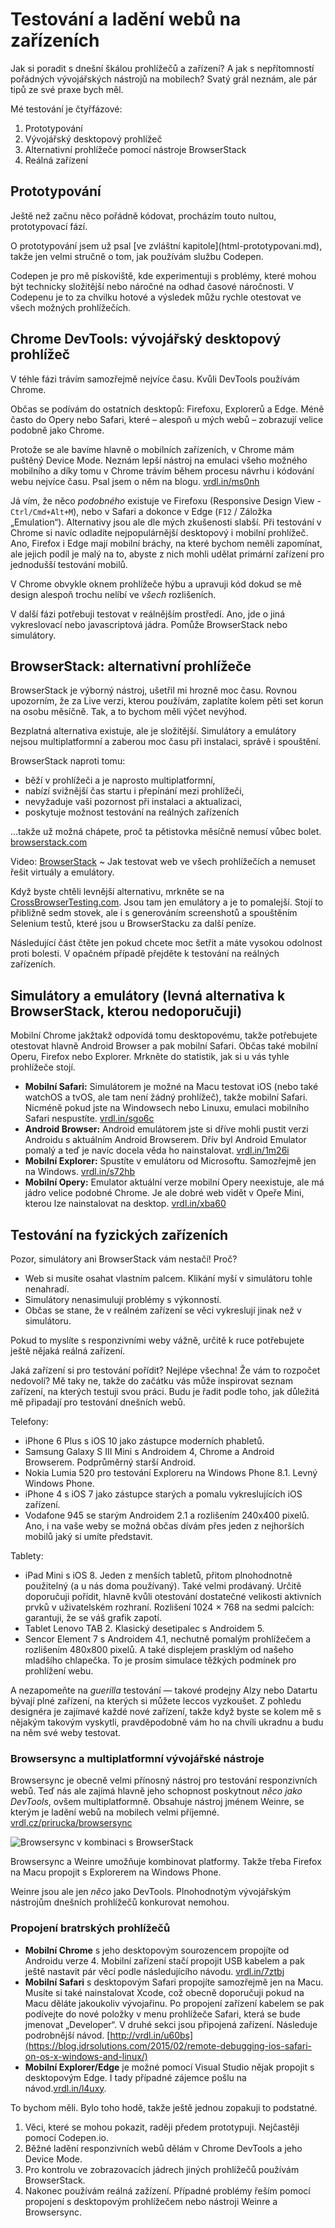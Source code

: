 # Testování a ladění webů na zařízeních

Jak si poradit s dnešní škálou prohlížečů a zařízení? A jak s nepřítomností pořádných vývojářských nástrojů na mobilech? Svatý grál neznám, ale pár tipů ze své praxe bych měl.

Mé testování je čtyřfázové:

1. Prototypování 
2. Vývojářský desktopový prohlížeč
3. Alternativní prohlížeče pomocí nástroje BrowserStack 
4. Reálná zařízení

## Prototypování

Ještě než začnu něco pořádně kódovat, procházím touto nultou, prototypovací fází. 

<div class="ebook-only" markdown="1">
  O prototypování jsem už psal [ve zvláštní kapitole](html-prototypovani.md), takže jen velmi stručně o tom, jak používám službu Codepen.
</div>

Codepen je pro mě pískoviště, kde experimentuji s problémy, které mohou být technicky složitější nebo náročné na odhad časové náročnosti. V Codepenu je to za chvilku hotové a výsledek můžu rychle otestovat ve všech možných prohlížečích. 

## Chrome DevTools: vývojářský desktopový prohlížeč

V téhle fázi trávím samozřejmě nejvíce času. Kvůli DevTools používám Chrome. 

Občas se podívám do ostatních desktopů: Firefoxu, Explorerů a Edge. Méně často do Opery nebo Safari, které – alespoň u mých webů – zobrazují velice podobně jako Chrome.

Protože se ale bavíme hlavně o mobilních zařízeních, v Chrome mám puštěný Device Mode. Neznám lepší nástroj na emulaci všeho možného mobilního a díky tomu v Chrome trávím během procesu návrhu i kódování webu nejvíce času. Psal jsem o něm na blogu. [vrdl.in/ms0nh](http://www.vzhurudolu.cz/blog/41-devtools-tipy#emulace-zarizeni-s-device-mode)

Já vím, že něco *podobného* existuje ve Firefoxu (Responsive Design View - `Ctrl/Cmd+Alt+M`), nebo v Safari a dokonce v Edge (`F12` / Záložka „Emulation“). Alternativy jsou ale dle mých zkušenosti slabší. Při testování v Chrome si navíc odladíte nejpopulárnější desktopový i mobilní prohlížeč. Ano, Firefox i Edge mají mobilní bráchy, na které bychom neměli zapomínat, ale jejich podíl je malý na to, abyste z nich mohli udělat primární zařízení pro jednodušší testování mobilů.

V Chrome obvykle oknem prohlížeče hýbu a upravuji kód dokud se mě design  alespoň trochu nelíbí ve *všech*  rozlišeních. 

V další fázi potřebuji testovat v reálnějším prostředí. Ano, jde o jiná vykreslovací nebo javascriptová jádra. Pomůže BrowserStack nebo simulátory.

## BrowserStack: alternativní prohlížeče

BrowserStack je výborný nástroj, ušetřil mi hrozně moc času. Rovnou upozorním, že za Live verzi, kterou používám, zaplatíte kolem pěti set korun na osobu měsíčně. Tak, a to bychom měli výčet nevýhod.

Bezplatná alternativa existuje, ale je složitější. Simulátory a emulátory nejsou multiplatformní a zaberou moc času při instalaci, správě i spouštění.

BrowserStack naproti tomu:

- běží v prohlížeči a je naprosto multiplatformní,
- nabízí svižnější čas startu i přepínání mezi prohlížeči,
- nevyžaduje vaši pozornost při instalaci a aktualizaci, 
- poskytuje možnost testování na reálných zařízeních

…takže už možná chápete, proč ta pětistovka měsíčně nemusí vůbec bolet. [browserstack.com](https://www.browserstack.com/)

<p class="video">
Video: <a href="https://www.youtube.com/watch?v=VN8CFG-YajE">BrowserStack</a> ~ Jak testovat web ve všech prohlížečích a nemuset řešit virtuály a emulátory.
</p>

Když byste chtěli levnější alternativu, mrkněte se na [CrossBrowserTesting.com](https://crossbrowsertesting.com). Jsou tam jen emulátory a je to pomalejší. Stojí to  přibližně sedm stovek, ale i s generováním screenshotů a spouštěním Selenium testů, které jsou u BrowserStacku za další peníze.

Následující část čtěte jen pokud chcete moc šetřit a máte vysokou odolnost proti bolesti. V opačném případě přejděte k testování na reálných zařízeních.

## Simulátory a emulátory (levná alternativa k BrowserStack, kterou nedoporučuji)

Mobilní Chrome jakžtakž odpovídá tomu desktopovému, takže potřebujete otestovat hlavně Android Browser a pak mobilní Safari. Občas také mobilní Operu, Firefox nebo Explorer. Mrkněte do statistik, jak si u vás tyhle prohlížeče stojí. 

- **Mobilní Safari:** Simulátorem je možné na Macu testovat iOS (nebo také watchOS a tvOS, ale tam není žádný prohlížeč), takže mobilní Safari. Nicméně pokud jste na Windowsech nebo Linuxu, emulaci mobilního Safari nespustíte. [vrdl.in/sgo6c](https://developer.apple.com/library/content/documentation/IDEs/Conceptual/iOS_Simulator_Guide/Introduction/Introduction.html)
- **Android Browser:** Android emulátorem jste si dříve mohli pustit verzi Androidu s aktuálním Android Browserem. Dřív byl Android Emulator pomalý a teď je navíc docela věda ho nainstalovat. [vrdl.in/1m26i](https://developer.android.com/studio/run/emulator.html)
- **Mobilní Explorer:** Spustíte v emulátoru od Microsoftu. Samozřejmě jen na Windows. [vrdl.in/s72hb](https://msdn.microsoft.com/en-us/library/windows/apps/ff402563%28v=vs.105%29.aspx)
- **Mobilní Opery:** Emulator aktuální verze mobilní Opery neexistuje, ale má jádro velice podobné Chrome. Je ale dobré web vidět v Opeře Mini, kterou lze nainstalovat na desktop. [vrdl.in/xba60](https://dev.opera.com/articles/installing-opera-mini-on-your-computer/)

## Testování na fyzických zařízeních

Pozor, simulátory ani BrowserStack vám nestačí! Proč?

* Web si musíte osahat vlastním palcem. Klikání myší v simulátoru tohle nenahradí.
* Simulátory nenasimulují problémy s výkonností.
* Občas se stane, že v reálném zařízení se věci vykreslují jinak než v simulátoru.

Pokud to myslíte s responzivními weby vážně, určitě k ruce potřebujete ještě nějaká reálná zařízení.

Jaká zařízení si pro testování pořídit? Nejlépe všechna! Že vám to rozpočet nedovolí? Mě taky ne, takže do začátku vás může inspirovat seznam zařízení, na kterých testuji svou práci. Budu je řadit podle toho, jak důležitá mě připadají pro testování dnešních webů.

Telefony:

* iPhone 6 Plus s iOS 10 jako zástupce moderních phabletů. 
* Samsung Galaxy S III Mini s Androidem 4, Chrome a Android Browserem. Podprůměrný starší Android.
* Nokia Lumia 520 pro testování Exploreru na Windows Phone 8.1. Levný Windows Phone.
* iPhone 4 s iOS 7 jako zástupce starých a pomalu vykreslujících iOS zařízení.
* Vodafone 945 se starým Androidem 2.1 a rozlišením 240x400 pixelů. Ano, i na vaše weby se možná občas dívám přes jeden z nejhorších mobilů jaký si umíte představit. 

Tablety:

* iPad Mini s iOS 8. Jeden z menších tabletů, přitom plnohodnotně použitelný (a u nás doma používaný). Také velmi prodávaný. Určitě doporučuji pořídit, hlavně kvůli otestování dostatečné velikosti aktivních prvků v uživatelském rozhraní. Rozlišení 1024 × 768 na sedmi palcích: garantuji, že se váš grafik zapotí.
* Tablet Lenovo TAB 2. Klasický desetipalec s Androidem 5. 
* Sencor Element 7 s Androidem 4.1, nechutně pomalým prohlížečem a rozlišením 480x800 pixelů. A také displejem prasklým od našeho mladšího chlapečka. To je prosím simulace těžkých podmínek pro prohlížení webu.

A nezapomeňte na *guerilla* testování — takové prodejny Alzy nebo Datartu bývají plné zařízení, na kterých si můžete leccos vyzkoušet. Z pohledu designéra je zajímavé každé nové zařízení, takže když byste se kolem mě s nějakým takovým vyskytli, pravděpodobně vám ho na chvíli ukradnu a budu na něm své weby testovat.

### Browsersync a multiplatformní vývojářské nástroje

Browsersync je obecně velmi přínosný nástroj pro testování responzivních webů. Teď nás ale zajímá hlavně jeho schopnost poskytnout *něco jako DevTools*, ovšem multiplatformně. Obsahuje nástroj jménem Weinre, se kterým je ladění webů na mobilech velmi příjemné. [vrdl.cz/prirucka/browsersync](http://www.vzhurudolu.cz/prirucka/browsersync)

![Browsersync v kombinaci s BrowserStack](dist/images/original/browsersync-browserstack.jpg)

Browsersync a Weinre umožňuje kombinovat platformy. Takže třeba Firefox na Macu propojit s Explorerem na Windows Phone. 

Weinre jsou ale jen *něco* jako DevTools. Plnohodnotým vývojářským nástrojům dnešních prohlížečů konkurovat nemohou. 


### Propojení bratrských prohlížečů

- **Mobilní Chrome** s jeho desktopovým sourozencem propojíte od Androidu verze 4. Mobilní zařízení stačí propojit USB kabelem a pak ještě nastavit pár věcí podle následujícího návodu. [vrdl.in/7ztbj](https://developers.google.com/web/tools/chrome-devtools/remote-debugging/)
- **Mobilní Safari** s desktopovým Safari propojíte samozřejmě jen na Macu. Musíte si také nainstalovat Xcode, což obecně doporučuji pokud na Macu děláte jakoukoliv vývojařinu. Po propojení zařízení kabelem se pak podívejte do nové položky v menu prohlížeče Safari, která se bude jmenovat „Developer“. V druhé sekci jsou připojená zařízení. Následuje podrobnější návod. [http://vrdl.in/u60bs](https://blog.idrsolutions.com/2015/02/remote-debugging-ios-safari-on-os-x-windows-and-linux/)
- **Mobilní Explorer/Edge** je možné pomocí Visual Studio nějak propojit s desktopovým Edge. I tady případné zájemce pošlu na návod.[vrdl.in/l4uxy](https://blogs.msdn.microsoft.com/visualstudioalm/2014/04/04/diagnosing-mobile-website-issues-on-windows-phone-8-1-with-visual-studio/).

To bychom měli. Bylo toho hodě, takže ještě jednou zopakuji to podstatné.

1. Věci, které se mohou pokazit, raději předem prototypuji. Nejčastěji pomocí Codepen.io. 
2. Běžné ladění responzivních webů dělám v Chrome DevTools a jeho Device Mode.
3. Pro kontrolu ve zobrazovacích jádrech jiných prohlížečů používám BrowserStack.
4. Nakonec používám reálná zažízení. Případné problémy řeším pomocí propojení s desktopovým prohlížečem nebo nástroji Weinre a Browsersync.
